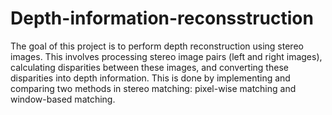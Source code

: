 # Depth-information-reconsstruction
The goal of this project is to perform depth reconstruction using stereo images. This involves processing stereo image pairs (left and right images), calculating disparities between these images, and converting these disparities into depth information. This is done by implementing and comparing two methods in stereo matching: pixel-wise matching and window-based matching.
